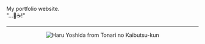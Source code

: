 <p>
  My portfolio website. <br />
  "...🥪☕!" <br />
</p>

<hr />

<p align="center">
  <img src="https://github.com/user-attachments/assets/fc86b482-ded7-4ee3-b9f0-826819379d18" alt="Haru Yoshida from Tonari no Kaibutsu-kun" />
</p>
